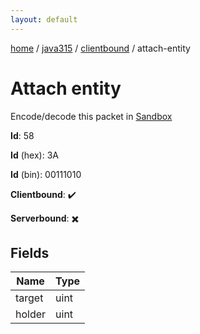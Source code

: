 ```yaml
---
layout: default
---
```


[home](/)  /  [java315](/protocol/java315)  /  [clientbound](/protocol/java315/clientbound)  /  attach-entity

# Attach entity

Encode/decode this packet in [Sandbox](../../../sandbox/java315#clientbound.attach_entity)

**Id**: 58

**Id** (hex): 3A

**Id** (bin): 00111010

**Clientbound**: ✔️

**Serverbound**: ✖️

## Fields

Name | Type
---|---
target | uint
holder | uint
